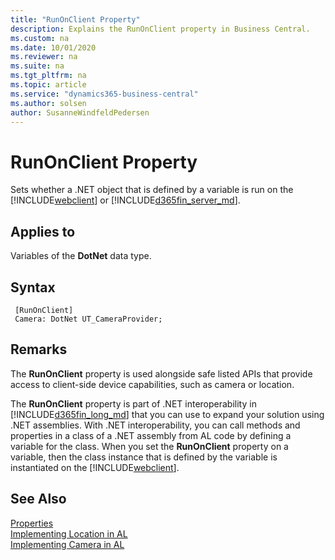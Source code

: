 ```yaml
---
title: "RunOnClient Property"
description: Explains the RunOnClient property in Business Central.
ms.custom: na
ms.date: 10/01/2020
ms.reviewer: na
ms.suite: na
ms.tgt_pltfrm: na
ms.topic: article
ms.service: "dynamics365-business-central"
ms.author: solsen
author: SusanneWindfeldPedersen
---
```


# RunOnClient Property

Sets whether a .NET object that is defined by a variable is run on the [!INCLUDE[webclient](../includes/webclient.md)] or [!INCLUDE[d365fin_server_md](../includes/d365fin_server_md.md)].  

## Applies to  

Variables of the **DotNet** data type.  

## Syntax 

```AL
 [RunOnClient]
 Camera: DotNet UT_CameraProvider;
``` 

## Remarks  

The **RunOnClient** property is used alongside safe listed APIs that provide access to client-side device capabilities, such as camera or location.

The **RunOnClient** property is part of .NET interoperability in [!INCLUDE[d365fin_long_md](../includes/d365fin_long_md.md)] that you can use to expand your solution using .NET assemblies. With .NET interoperability, you can call methods and properties in a class of a .NET assembly from AL code by defining a variable for the class. When you set the **RunOnClient** property on a variable, then the class instance that is defined by the variable is instantiated on the [!INCLUDE[webclient](../includes/webclient.md)].  

<!--
## See Also  
 [Extending Microsoft Dynamics NAV Using Microsoft .NET Framework Interoperability](Extending-Microsoft-Dynamics-NAV-Using-Microsoft-.NET-Framework-Interoperability.md)   
 [How to: Call .NET Framework Types From AL Code](How-to-Call-.NET-Framework-Types-From-AL-Code.md)
-->

## See Also

[Properties](devenv-properties.md)  
[Implementing Location in AL](../devenv-implement-location-al.md)  
[Implementing Camera in AL](../devenv-implement-camera-al.md) 
